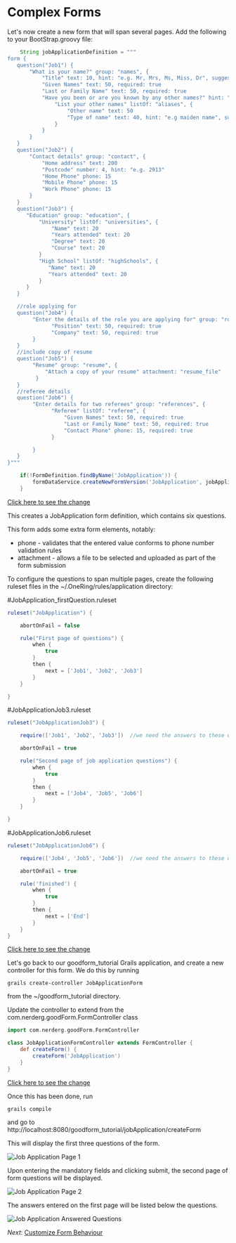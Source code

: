 Complex Forms
===

Let's now create a new form that will span several pages.  Add the following to your BootStrap.groovy file:

```groovy
    String jobApplicationDefinition = """
form {
   question("Job1") {
       "What is your name?" group: "names", {
           "Title" text: 10, hint: "e.g. Mr, Mrs, Ms, Miss, Dr", suggest: "title"
           "Given Names" text: 50, required: true
           "Last or Family Name" text: 50, required: true
           "Have you been or are you known by any other names?" hint: "e.g. maiden name, previous married name, alias, name at birth", {
               "List your other names" listOf: "aliases", {
                   "Other name" text: 50
                   "Type of name" text: 40, hint: "e.g maiden name", suggest: "nameType"
               }
           }
       }
   }
   question("Job2") {
       "Contact details" group: "contact", {
           "Home address" text: 200
           "Postcode" number: 4, hint: "e.g. 2913"
           "Home Phone" phone: 15
           "Mobile Phone" phone: 15
           "Work Phone" phone: 15
       }
   }
   question("Job3") {
      "Education" group: "education", {
          "University" listOf: "universities", {
              "Name" text: 20
              "Years attended" text: 20
              "Degree" text: 20
              "Course" text: 20
          }
          "High School" listOf: "highSchools", {
             "Name" text: 20
             "Years attended" text: 20
          }
      }
   }

   //role applying for
   question("Job4") {
        "Enter the details of the role you are applying for" group: "role", {
              "Position" text: 50, required: true
              "Company" text: 50, required: true
        }
   }
   //include copy of resume
   question("Job5") {
        "Resume" group: "resume", {
            "Attach a copy of your resume" attachment: "resume_file"
         }
   }
   //referee details
   question("Job6") {
        "Enter details for two referees" group: "references", {
              "Referee" listOf: "referee", {
                  "Given Names" text: 50, required: true
                  "Last or Family Name" text: 50, required: true
                  "Contact Phone" phone: 15, required: true
              }

        }
   }
}"""

    if(!FormDefinition.findByName('JobApplication')) {
        formDataService.createNewFormVersion('JobApplication', jobApplicationDefinition)
    }

```

[Click here to see the change](https://github.com/rossrowe/GoodForm-Tutorial/compare/tutorial-step4-b...tutorial-step6-a)

This creates a JobApplication form definition, which contains six questions.

This form adds some extra form elements, notably:

* phone - validates that the entered value conforms to phone number validation rules
* attachment - allows a file to be selected and uploaded as part of the form submission

To configure the questions to span multiple pages, create the following ruleset files in the ~/.OneRing/rules/application directory:

#JobApplication_firstQuestion.ruleset

```groovy
ruleset("JobApplication") {

    abortOnFail = false

    rule("First page of questions") {
        when {
            true
        }
        then {
            next = ['Job1', 'Job2', 'Job3']
        }
    }

}
```

#JobApplicationJob3.ruleset

```groovy
ruleset("JobApplicationJob3") {

    require(['Job1', 'Job2', 'Job3'])  //we need the answers to these questions

    abortOnFail = true

	rule("Second page of job application questions") {
        when {
            true
        }
        then {
            next = ['Job4', 'Job5', 'Job6']
        }
    }

}
```

#JobApplicationJob6.ruleset

```groovy
ruleset("JobApplicationJob6") {

    require(['Job4', 'Job5', 'Job6'])  //we need the answers to these questions

    abortOnFail = true

	rule('finished') {
        when {
            true
        }
        then {
            next = ['End']
        }
    }
}
```

[Click here to see the change](https://github.com/rossrowe/GoodForm-Tutorial/compare/tutorial-step6-a...tutorial-step6-b)

Let's go back to our goodform_tutorial Grails application, and create a new controller for this form.  We do this by running

    grails create-controller JobApplicationForm

from the ~/goodform_tutorial directory.

Update the controller to extend from the com.nerderg.goodForm.FormController class

```groovy
import com.nerderg.goodForm.FormController

class JobApplicationFormController extends FormController {
    def createForm() {
        createForm('JobApplication')
    }
}
```

[Click here to see the change](https://github.com/rossrowe/GoodForm-Tutorial/compare/tutorial-step6-b...tutorial-step6-c)

Once this has been done, run

    grails compile

and go to http://localhost:8080/goodform_tutorial/jobApplication/createForm

This will display the first three questions of the form.

![Job Application Page 1](img/job_application_page_1.png)

Upon entering the mandatory fields and clicking submit, the second page of form questions will be displayed.

![Job Application Page 2](img/job_application_page_2.png)

The answers entered on the first page will be listed below the questions.

![Job Application Answered Questions](img/job_application_answered_questions.png)

_Next_: [Customize Form Behaviour](06-CustomizeFormBehaviour.md)

